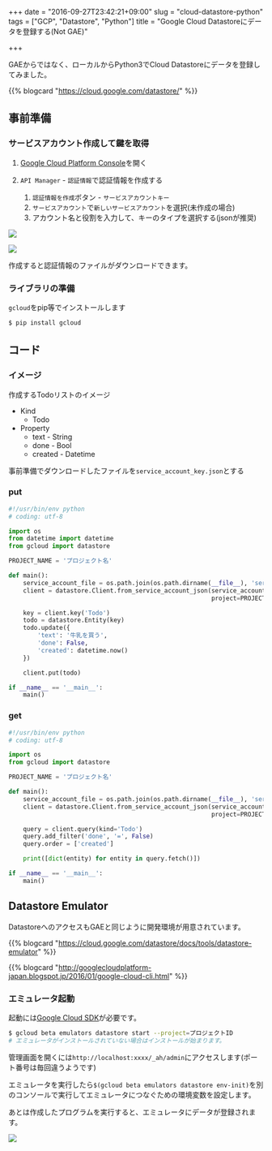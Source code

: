 +++
date = "2016-09-27T23:42:21+09:00"
slug = "cloud-datastore-python"
tags = ["GCP", "Datastore", "Python"]
title = "Google Cloud Datastoreにデータを登録する(Not GAE)"

+++

GAEからではなく、ローカルからPython3でCloud Datastoreにデータを登録してみました。

{{% blogcard "https://cloud.google.com/datastore/" %}}

<!--more-->

## 事前準備

### サービスアカウント作成して鍵を取得

1. [Google Cloud Platform Console](https://console.cloud.google.com/)を開く
1. `API Manager` - `認証情報`で認証情報を作成する

    1. `認証情報を作成`ボタン - `サービスアカウントキー`
    1. `サービスアカウント`で`新しいサービスアカウント`を選択(未作成の場合)
    1. アカウント名と役割を入力して、キーのタイプを選択する(jsonが推奨)

![](/post/2016/09/API-Manager1.jpg)

![](/post/2016/09/API-Manager.jpg)

作成すると認証情報のファイルがダウンロードできます。

### ライブラリの準備

`gcloud`をpip等でインストールします

```sh
$ pip install gcloud
```

## コード

### イメージ

作成するTodoリストのイメージ

- Kind
    - Todo
- Property
    - text - String
    - done - Bool
    - created - Datetime

事前準備でダウンロードしたファイルを`service_account_key.json`とする

### put

```python
#!/usr/bin/env python
# coding: utf-8

import os
from datetime import datetime
from gcloud import datastore

PROJECT_NAME = 'プロジェクト名'

def main():
    service_account_file = os.path.join(os.path.dirname(__file__), 'service_account_key.json')
    client = datastore.Client.from_service_account_json(service_account_file,
                                                        project=PROJECT_NAME)

    key = client.key('Todo')
    todo = datastore.Entity(key)
    todo.update({
        'text': '牛乳を買う',
        'done': False,
        'created': datetime.now()
    })

    client.put(todo)

if __name__ == '__main__':
    main()
```

### get

```python
#!/usr/bin/env python
# coding: utf-8

import os
from gcloud import datastore

PROJECT_NAME = 'プロジェクト名'

def main():
    service_account_file = os.path.join(os.path.dirname(__file__), 'service_account_key.json')
    client = datastore.Client.from_service_account_json(service_account_file,
                                                        project=PROJECT_NAME)

    query = client.query(kind='Todo')
    query.add_filter('done', '=', False)
    query.order = ['created']

    print([dict(entity) for entity in query.fetch()])

if __name__ == '__main__':
    main()
```

## Datastore Emulator

DatastoreへのアクセスもGAEと同じように開発環境が用意されています。

{{% blogcard "https://cloud.google.com/datastore/docs/tools/datastore-emulator" %}}

{{% blogcard "http://googlecloudplatform-japan.blogspot.jp/2016/01/google-cloud-cli.html" %}}


### エミュレータ起動

起動には[Google Cloud SDK](https://cloud.google.com/sdk/)が必要です。

```sh
$ gcloud beta emulators datastore start --project=プロジェクトID
# エミュレータがインストールされていない場合はインストールが始まります。
```


管理画面を開くには`http://localhost:xxxx/_ah/admin`にアクセスします(ポート番号は毎回違うようです)

エミュレータを実行したら`$(gcloud beta emulators datastore env-init)`を別のコンソールで実行してエミュレータにつなぐための環境変数を設定します。

あとは作成したプログラムを実行すると、エミュレータにデータが登録されます。

![](/post/2016/09/dev_appserver.jpg)
